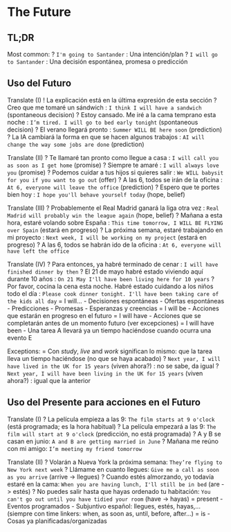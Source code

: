 # The Future

## TL;DR

Most common:
    ? `I'm going to Santander` : Una intención/plan
    ? `I will go to Santander` : Una decisión espontánea, promesa o predicción


## Uso del Futuro

Translate (I)
    ! La explicación está en la última expresión de esta sección
    ? Creo que me tomaré un sándwich : `I think I will have a sandwich` (spontaneous decision)
    ? Estoy cansado. Me iré a la cama temprano esta noche : `I’m tired. I will go to bed early tonight` (spontaneous decision)
    ? El verano llegará pronto : `Summer WILL BE here soon`  (prediction)
    ? La IA cambiará la forma en que se hacen algunos trabajos : `AI will change the way some jobs are done` (prediction)

Translate (II)
    ? Te llamaré tan pronto como llegue a casa : `I will call you as soon as I get home` (promise)
    ? Siempre te amaré : `I will always love you` (promise)
    ? Podemos cuidar a tus hijos si quieres salir : `We WILL babysit for you if you want to go out` (offer)
    ? A las 6, todos se irán de la oficina : `At 6, everyone will leave the office` (prediction)
    ? Espero que te portes bien hoy : `I hope you'll behave yourself today` (hope, belief)

Translate (III)
    ? Probablemente el Real Madrid ganará la liga otra vez : `Real Madrid will probably win the league again` (hope, belief)
    ? Mañana a esta hora, estaré volando sobre España : `This time tomorrow, I WILL BE FLYING over Spain` (estará en progreso)
    ? La próxima semana, estaré trabajando en mi proyecto : `Next week, I will be working on my project` (estará en progreso)
    ? A las 6, todos se habrán ido de la oficina : `At 6, everyone will have left the office`

Translate (IV)
    ? Para entonces, ya habré terminado de cenar : `I will have finished dinner by then`
    ? El 21 de mayo habré estado viviendo aquí durante 10 años : `On 21 May I'll have been living here for 10 years`
    ? Por favor, cocina la cena esta noche. Habré estado cuidando a los niños todo el día : `Please cook dinner tonight. I'll have been taking care of the kids all day`
    = I will...
        - Decisiones espontáneas
        - Ofertas espontáneas
        - Predicciones
        - Promesas
        - Esperanzas y creencias
    = I will be <ing>
        - Acciones que estarán en progreso en el futuro
    = I will have <done>
        - Acciones que se completarán antes de un momento futuro (ver excepciones)
    = I will have been <ing>
        - Una tarea A llevará ya un tiempo haciéndose cuando ocurra una evento E

Exceptions:
    = Con _study_, _live_ and _work_ significan lo mismo: que la tarea lleva un tiempo haciéndose (no que se haya acabado)
    ? `Next year, I will have lived in the UK for 15 years` (viven ahora?) : no se sabe, da igual
    ? `Next year, I will have been living in the UK for 15 years` (viven ahora?) : igual que la anterior


## Uso del Presente para acciones en el Futuro

Translate (I)
    ? La película empieza a las 9: `The film starts at 9 o'clock` (está programada; es la hora habitual)
    ? La película empezará a las 9: `The film will start at 9 o'clock` (predicción, no está programada)
    ? A y B se casan en junio: `A and B are getting married in June`
    ? Mañana me reúno con mi amigo: `I’m meeting my friend tomorrow`


Translate (II)
    ? Volarán a Nueva York la próxima semana: `They’re flying to New York next week`
    ? Llámame en cuanto llegues: `Give me a call as soon as you arrive` (arrive -> llegues)
    ? Cuando estés almorzando, yo todavía estaré en la cama: `When you are having lunch, I'll still be in bed` (are -> estés)
    ? No puedes salir hasta que hayas ordenado tu habitación: `You can't go out until you have tidied your room` (have -> hayas)
   = present
        - Eventos programados
        - Subjuntivo español: llegues, estés, hayas,... (siempre con time linkers: when, as soon as, until, before, after...)
    = is <ing>
        - Cosas ya planificadas/organizadas
